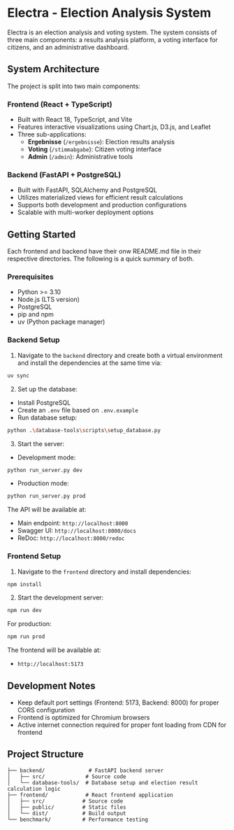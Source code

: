 # Electra - Election Analysis System

Electra is an election analysis and voting system. The system consists of three main components: a results analysis platform, a voting interface for citizens, and an administrative dashboard.

## System Architecture

The project is split into two main components:

### Frontend (React + TypeScript)
- Built with React 18, TypeScript, and Vite
- Features interactive visualizations using Chart.js, D3.js, and Leaflet
- Three sub-applications:
  - **Ergebnisse** (`/ergebnisse`): Election results analysis
  - **Voting** (`/stimmabgabe`): Citizen voting interface
  - **Admin** (`/admin`): Administrative tools

### Backend (FastAPI + PostgreSQL)
- Built with FastAPI, SQLAlchemy and PostgreSQL
- Utilizes materialized views for efficient result calculations
- Supports both development and production configurations
- Scalable with multi-worker deployment options

## Getting Started

Each frontend and backend have their onw README.md file in their respective directories. The following is a quick summary of both.

### Prerequisites

- Python >= 3.10
- Node.js (LTS version)
- PostgreSQL
- pip and npm
- uv (Python package manager)

### Backend Setup

1. Navigate to the `backend` directory and create both a virtual environment and install the dependencies at the same time via:
```bash
uv sync
```

2. Set up the database:
- Install PostgreSQL
- Create an `.env` file based on `.env.example`
- Run database setup:
```bash
python .\database-tools\scripts\setup_database.py
```

3. Start the server:
- Development mode:
```bash
python run_server.py dev
```
- Production mode:
```bash
python run_server.py prod
```

The API will be available at:
- Main endpoint: `http://localhost:8000`
- Swagger UI: `http://localhost:8000/docs`
- ReDoc: `http://localhost:8000/redoc`

### Frontend Setup

1. Navigate to the `frontend` directory and install dependencies:
```bash
npm install
```

2. Start the development server:
```bash
npm run dev
```

For production:
```bash
npm run prod
```

The frontend will be available at:
- `http://localhost:5173`

## Development Notes

- Keep default port settings (Frontend: 5173, Backend: 8000) for proper CORS configuration
- Frontend is optimized for Chromium browsers
- Active internet connection required for proper font loading from CDN for frontend

## Project Structure

```
├── backend/              # FastAPI backend server
│   ├── src/             # Source code
│   └── database-tools/  # Database setup and election result calculation logic
├── frontend/            # React frontend application
│   ├── src/            # Source code
│   ├── public/         # Static files
│   └── dist/           # Build output
└── benchmark/          # Performance testing
```